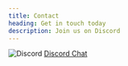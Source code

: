 ```yaml
---
title: Contact
heading: Get in touch today
description: Join us on Discord
---
```


![Discord](https://img.shields.io/discord/595773457862492190.svg?label=Discord%20Chat)
[Discord Chat](https://discord.gg/Y2TTePM)
